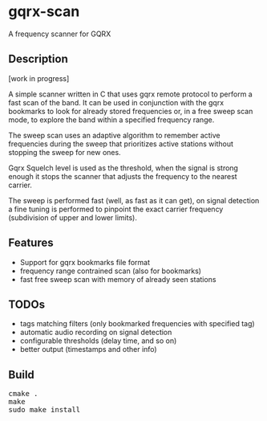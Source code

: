 # gqrx-scan
A frequency scanner for GQRX
## Description
[work in progress]

A simple scanner written in C that uses gqrx remote protocol to perform a fast scan of the band. It can be used in conjunction with the gqrx bookmarks to look for already stored frequencies or, in a free sweep scan mode, to explore the band within a specified frequency range. 

The sweep scan uses an adaptive algorithm to remember active frequencies during the sweep that prioritizes active stations without stopping the sweep for new ones. 

Gqrx Squelch level is used as the threshold, when the signal is strong enough it stops the scanner that adjusts the frequency to  the nearest carrier.   

The sweep is performed fast (well, as fast as it can get), on signal detection a fine tuning is performed to pinpoint the exact carrier frequency (subdivision of upper and lower limits).  

## Features
* Support for gqrx bookmarks file format
* frequency range contrained scan (also for bookmarks)
* fast free sweep scan with memory of already seen stations


## TODOs
* tags matching filters (only bookmarked frequencies with specified tag) 
* automatic audio recording on signal detection
* configurable thresholds (delay time, and so on)
* better output (timestamps and other info)

## Build
<pre>
cmake .
make
sudo make install
</pre>

